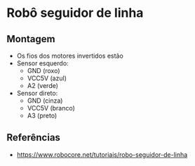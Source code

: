 # Robô seguidor de linha

## Montagem
- Os fios dos motores invertidos estão
- Sensor esquerdo:
	* GND (roxo)
	* VCC5V (azul)
	* A2 (verde)
- Sensor direto:
	* GND (cinza)
	* VCC5V (branco)
	* A3 (preto)

## Referências
* https://www.robocore.net/tutoriais/robo-seguidor-de-linha

